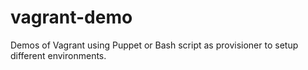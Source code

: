 vagrant-demo
===================

Demos of Vagrant using Puppet or Bash script as provisioner to setup different environments.
